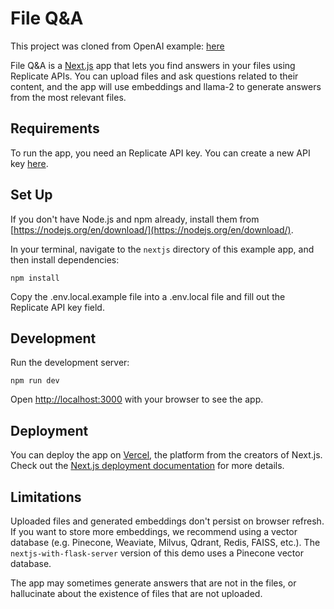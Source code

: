 # File Q&A

This project was cloned from OpenAI example: [here](https://github.com/openai/openai-cookbook/tree/main/apps/file-q-and-a/nextjs)

File Q&A is a [Next.js](https://nextjs.org/) app that lets you find answers in your files using Replicate APIs. You can upload files and ask questions related to their content, and the app will use embeddings and llama-2 to generate answers from the most relevant files.

## Requirements

To run the app, you need an Replicate API key. You can create a new API key [here](https://replicate.com/account/api-tokens).

## Set Up

If you don't have Node.js and npm already, install them from [https://nodejs.org/en/download/](https://nodejs.org/en/download/).

In your terminal, navigate to the `nextjs` directory of this example app, and then install dependencies:

```
npm install
```

Copy the .env.local.example file into a .env.local file and fill out the Replicate API key field.

## Development

Run the development server:

```
npm run dev
```

Open [http://localhost:3000](http://localhost:3000) with your browser to see the app.

## Deployment

You can deploy the app on [Vercel](https://vercel.com/new?utm_medium=default-template&filter=next.js&utm_source=create-next-app&utm_campaign=create-next-app-readme), the platform from the creators of Next.js. Check out the [Next.js deployment documentation](https://nextjs.org/docs/deployment) for more details.

## Limitations

Uploaded files and generated embeddings don't persist on browser refresh. If you want to store more embeddings, we recommend using a vector database (e.g. Pinecone, Weaviate, Milvus, Qdrant, Redis, FAISS, etc.). The `nextjs-with-flask-server` version of this demo uses a Pinecone vector database.

The app may sometimes generate answers that are not in the files, or hallucinate about the existence of files that are not uploaded.
